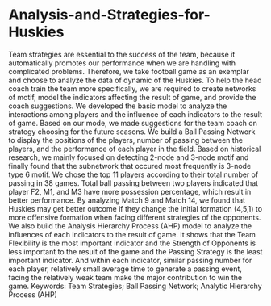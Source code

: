# Analysis-and-Strategies-for-Huskies

Team strategies are essential to the success of the team, because it automatically
promotes our performance when we are handling with complicated problems.
Therefore, we take football game as an exemplar and choose to analyze the data of
dynamic of the Huskies. To help the head coach train the team more specifically, we
are required to create networks of motif, model the indicators affecting the result of
game, and provide the coach suggestions.
We developed the basic model to analyze the interactions among players and the
influence of each indicators to the result of game. Based on our mode, we made
suggestions for the team coach on strategy choosing for the future seasons.
We build a Ball Passing Network to display the positions of the players, number of
passing between the players, and the performance of each player in the field. Based on
historical research, we mainly focused on detecting 2-node and 3-node motif and
finally found that the subnetwork that occured most frequently is 3-node type 6 motif.
We chose the top 11 players according to their total number of passing in 38 games.
Total ball passing between two players indicated that player F2, M1, and M3 have
more possession percentage, which result in better performance. By analyzing Match 9
and Match 14, we found that Huskies may get better outcome if they change the initial
formation (4,5,1) to more offensive formation when facing different strategies of the
opponents.
We also build the Analysis Hierarchy Process (AHP) model to analyze the influences
of each indicators to the result of game. It shows that the Team Flexibility is the most
important indicator and the Strength of Opponents is less important to the result of the
game and the Passing Strategy is the least important indicator. And within each
indicator, similar passing number for each player, relatively small average time to
generate a passing event, facing the relatively weak team make the major contribution
to win the game.
Keywords: Team Strategies; Ball Passing Network; Analytic Hierarchy Process
(AHP)
